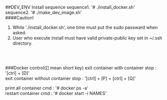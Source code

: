 ##DEV_ENV Install sequence
sequence1. '# ./install_docker.sh' <br />
sequence2. '# ./make_dev_image.sh' <br />
####Caution!
1. While './install_docker.sh', one time must put the sudo passward when asked. <br />
2. User who execute install must have valid private-public key set in ~/.ssh directory. <br />
<br />
<br />

###Docker control([] mean short key)
exit container with container stop : '[ctrl] + [D]'  <br />
exit container without container stop : '[ctrl] + [P] + [ctrl] + [Q]' <br /> 

print all container cmd : '# docker ps -a' <br />
restart container cmd : '# docker start -i NAMES'
